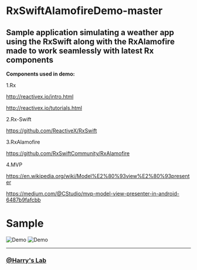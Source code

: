 # RxSwiftAlamofireDemo-master
## Sample application simulating a weather app using the RxSwift along with the RxAlamofire made to work seamlessly with latest Rx components

**Components used in demo:**

1.Rx

http://reactivex.io/intro.html

http://reactivex.io/tutorials.html

2.Rx-Swift 

https://github.com/ReactiveX/RxSwift

3.RxAlamofire 

https://github.com/RxSwiftCommunity/RxAlamofire

4.MVP 

https://en.wikipedia.org/wiki/Model%E2%80%93view%E2%80%93presenter 

https://medium.com/@CStudio/mvp-model-view-presenter-in-android-6487b9fafcbb

# Sample

![Demo](https://i.imgur.com/eOCmguw.png) ![Demo](https://i.imgur.com/Ujekqv1.png)

***

### [@Harry's Lab](https://github.com/HarinTrivedi)
